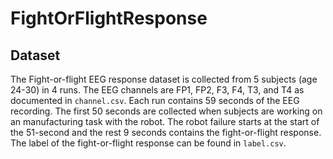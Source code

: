 # FightOrFlightResponse
## Dataset
The Fight-or-flight EEG response dataset is collected from 5 subjects
(age 24-30) in 4 runs. The EEG channels are FP1, FP2, F3, F4, T3, and T4 as
documented in `channel.csv`. Each run contains 59 seconds of the EEG recording.
The first 50 seconds are collected when subjects are working on an
manufacturing task with the robot. The robot failure starts at the start of the
51-second and the rest 9 seconds contains the fight-or-flight response. The
label of the fight-or-flight response can be found in  `label.csv`.
